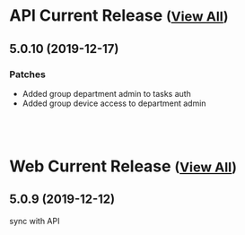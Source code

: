 
# API Current Release <small>([View All](/API.md))</small>
## 5.0.10 (2019-12-17)
### Patches 

- Added group department admin to tasks auth
- Added group device access to department admin

<br><br>
# Web Current Release <small>([View All](/Web.md))</small>
## 5.0.9 (2019-12-12)
sync with API

  